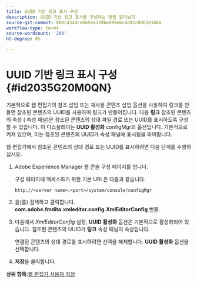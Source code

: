 ```yaml
---
title: UUID 기반 링크 표시 구성
description: UUID 기반 링크 표시를 구성하는 방법 알아보기
source-git-commit: 880cd344ceb65ea339be699ebcad41c0d62e168a
workflow-type: tm+mt
source-wordcount: '209'
ht-degree: 0%

---
```


# UUID 기반 링크 표시 구성 {#id2035G20M0QN}

기본적으로 웹 편집기의 참조 삽입 또는 재사용 콘텐츠 삽입 옵션을 사용하여 링크를 만들면 참조된 콘텐츠의 UUID를 사용하여 링크가 만들어집니다. 다음 **링크** 참조된 콘텐츠의 속성 \( 속성 패널\)은 참조된 콘텐츠의 상대 파일 경로 또는 UUID를 표시하도록 구성할 수 있습니다. 이 디스플레이는 **UUID 활성화** configMgr의 옵션입니다. 기본적으로 켜져 있으며, 이는 참조된 콘텐츠의 UUID가 속성 패널에 표시됨을 의미합니다.

웹 편집기에서 참조된 콘텐츠의 상대 경로 또는 UUID를 표시하려면 다음 단계를 수행하십시오.

1. Adobe Experience Manager 웹 콘솔 구성 페이지를 엽니다.

   구성 페이지에 액세스하기 위한 기본 URL은 다음과 같습니다.

   ```http
   http://<server name>:<port>/system/console/configMgr
   ```

1. 을(를) 검색하고 클릭합니다. **com.adobe.fmdita.xmleditor.config.XmlEditorConfig** 번들.

1. 다음에서 *XmlEditorConfig* 설정, **UUID 활성화** 옵션은 기본적으로 활성화되어 있습니다. 참조된 콘텐츠의 UUID가 **링크** 속성 패널의 속성입니다.

   연결된 콘텐츠의 상대 경로를 표시하려면 선택을 해제합니다. **UUID 활성화** 옵션을 선택합니다.

1. **저장**&#x200B;을 클릭합니다.


**상위 항목:**[&#x200B;웹 편집기 사용자 지정](conf-web-editor.md)
